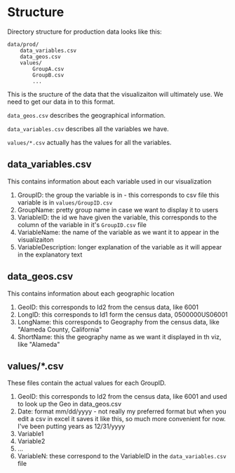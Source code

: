 # Structure

Directory structure for production data looks like this:

	data/prod/
		data_variables.csv
		data_geos.csv
		values/
			GroupA.csv
			GroupB.csv
			...

This is the sructure of the data that the visualizaiton will ultimately use. We need to get our data in to this format.

<code>data_geos.csv</code> describes the geographical information.

<code>data_variables.csv</code> describes all the variables we have.

<code>values/*.csv</code> actually has the values for all the variables.

## data_variables.csv

This contains information about each variable used in our visualization

<ol>
	<li>GroupID: the group the variable is in - this corresponds to csv file this variable is in <code>values/GroupID.csv</code></li>
	<li>GroupName: pretty group name in case we want to display it to users</li>
	<li>VariableID: the id we have given the variable, this corresponds to the column of the variable in it's <code>GroupID.csv</code> file</li>
	<li>VariableName: the name of the variable as we want it to appear in the visualizaiton</li>
	<li>VariableDescription: longer explanation of the variable as it will appear in the explanatory text</li>
</ol>

## data_geos.csv

This contains information about each geographic location

<ol>
	<li>GeoID: this corresponds to Id2 from the census data, like 6001</li>
	<li>LongID: this corresponds to Id1 form the census data, 0500000US06001</li>
	<li>LongName: this corresponds to Geography from the census data, like "Alameda County, California"</li>
	<li>ShortName: this the geography name as we want it displayed in th viz, like "Alameda"</li>
</ol>

## values/*.csv

These files contain the actual values for each GroupID.

<ol>
	<li>GeoID: this corresponds to Id2 from the census data, like 6001 and used to look up the Geo in data_geos.csv</li>
	<li>Date: format mm/dd/yyyy - not really my preferred format but when you edit a csv in excel it saves it like this, so much more convenient for now. I've been putting years as 12/31/yyyy</li>
	<li>Variable1</li>
	<li>Variable2</li>
	<li>...</li>
	<li>VariableN: these correspond to the VariableID in the <code>data_variables.csv</code> file</li>
</ol>
